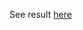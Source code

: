 See result [here]([https://khausta.github.io/book-app-js/](https://khausta.github.io/chess-capital/dist/)) 
